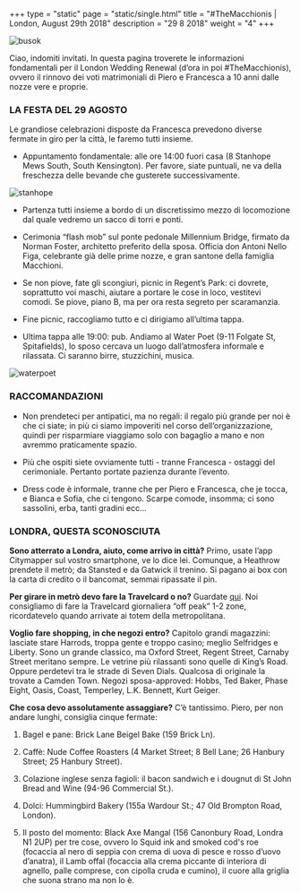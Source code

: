 +++
type = "static"
page = "static/single.html"
title = "#TheMacchionis | London, August 29th 2018"
description = "29 8 2018"
weight = "4"
+++

![busok](images/vault/busok.jpg)

Ciao, indomiti invitati. In questa pagina troverete le informazioni fondamentali per il London Wedding Renewal (d’ora in poi #TheMacchionis), ovvero il rinnovo dei voti matrimoniali di Piero e Francesca a 10 anni dalle nozze vere e proprie.

### LA FESTA DEL 29 AGOSTO

Le grandiose celebrazioni disposte da Francesca prevedono diverse fermate in giro per la città, le faremo tutti insieme. 

- Appuntamento fondamentale: alle ore 14:00 fuori casa (8 Stanhope Mews South, South Kensington). Per favore, siate puntuali, ne va della freschezza delle bevande che gusterete successivamente. 

![stanhope](images/vault/stanhope.jpg)

- Partenza tutti insieme a bordo di un discretissimo mezzo di locomozione dal quale vedremo un sacco di torri e ponti.
 
- Cerimonia “flash mob” sul ponte pedonale Millennium Bridge, firmato da Norman Foster, architetto preferito della sposa. Officia don Antoni Nello Figa, celebrante già delle prime nozze, e gran santone della famiglia Macchioni. 

- Se non piove, fate gli scongiuri, picnic in Regent’s Park: ci dovrete, soprattutto voi maschi, aiutare a portare le cose in loco, vestitevi comodi. Se piove, piano B, ma per ora resta segreto per scaramanzia. 

- Fine picnic, raccogliamo tutto e ci dirigiamo all’ultima tappa. 

- Ultima tappa alle 19:00: pub. Andiamo al Water Poet (9-11 Folgate St, Spitafields), lo sposo cercava un luogo dall’atmosfera informale e rilassata. Ci saranno birre, stuzzichini, musica.

![waterpoet](images/vault/waterpoet.jpg)


### RACCOMANDAZIONI

- Non prendeteci per antipatici, ma no regali: il regalo più grande per noi è che ci siate; in più ci siamo impoveriti nel corso dell’organizzazione, quindi per risparmiare viaggiamo solo con bagaglio a mano e non avremmo praticamente spazio. 

- Più che ospiti siete ovviamente tutti - tranne Francesca -  ostaggi del cerimoniale. Pertanto portate pazienza durante l’evento. 

- Dress code è informale, tranne che per Piero e Francesca, che je tocca, e Bianca e Sofia, che ci tengono. Scarpe comode, insomma; ci sono sassolini, erba, tanti gradini ecc...

### LONDRA, QUESTA SCONOSCIUTA

**Sono atterrato a Londra, aiuto, come arrivo in città?**
Primo, usate l’app Citymapper sul vostro smartphone, ve lo dice lei. Comunque, a Heathrow prendete il metrò; da Stansted e da Gatwick il trenino. Si pagano ai box con la carta di credito o il bancomat, semmai ripassate il pin.

**Per girare in metrò devo fare la Travelcard o no?**
Guardate [qui](https://tfl.gov.uk/fares-and-payments/). Noi consigliamo di fare la Travelcard giornaliera “off peak” 1-2 zone, ricordatevelo quando arrivate ai totem della metropolitana.

**Voglio fare shopping, in che negozi entro?**
Capitolo grandi magazzini: lasciate stare Harrods, troppa gente e troppo casino; meglio Selfridges e Liberty. Sono un grande classico, ma Oxford Street, Regent Street, Carnaby Street meritano sempre. Le vetrine più rilassanti sono quelle di King’s Road. Oppure perdetevi tra le strade di Seven Dials. Qualcosa di originale la trovate a Camden Town. Negozi sposa-approved: Hobbs, Ted Baker, Phase Eight, Oasis, Coast, Temperley, L.K. Bennett, Kurt Geiger. 

**Che cosa devo assolutamente assaggiare?**
C’è tantissimo. Piero, per non andare lunghi, consiglia cinque fermate: 

1) Bagel e pane: Brick Lane Beigel Bake (159 Brick Ln).

2) Caffè: Nude Coffee Roasters (4 Market Street; 8 Bell Lane; 26 Hanbury Street; 25 Hanbury Street).

3) Colazione inglese senza fagioli: il bacon sandwich e i dougnut di St John Bread and Wine (94-96 Commercial St.).

4) Dolci: Hummingbird Bakery (155a Wardour St.; 47 Old Brompton Road, London).

5) Il posto del momento: Black Axe Mangal (156 Canonbury Road, Londra N1 2UP) per tre cose, ovvero lo Squid ink and smoked cod's roe (focaccia al nero di seppia con crema di uova di pesce e rosso d’uovo d’anatra), il Lamb offal (focaccia alla crema piccante di interiora di agnello, palle comprese, con cipolla cruda e cumino), il cuore alla griglia che suona strano ma non lo è.
